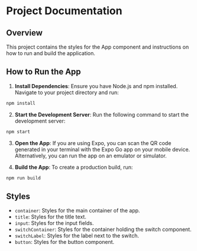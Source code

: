 # Project Documentation

## Overview

This project contains the styles for the App component and instructions on how to run and build the application.

## How to Run the App

1. **Install Dependencies**: Ensure you have Node.js and npm installed. Navigate to your project directory and run:
```sh
npm install
```

2. **Start the Development Server**: Run the following command to start the development server:
```sh
npm start
```

3. **Open the App**: If you are using Expo, you can scan the QR code generated in your terminal with the Expo Go app on your mobile device. Alternatively, you can run the app on an emulator or simulator.

4. **Build the App**: To create a production build, run:
```sh
npm run build
```

## Styles

- `container`: Styles for the main container of the app.
- `title`: Styles for the title text.
- `input`: Styles for the input fields.
- `switchContainer`: Styles for the container holding the switch component.
- `switchLabel`: Styles for the label next to the switch.
- `button`: Styles for the button component.